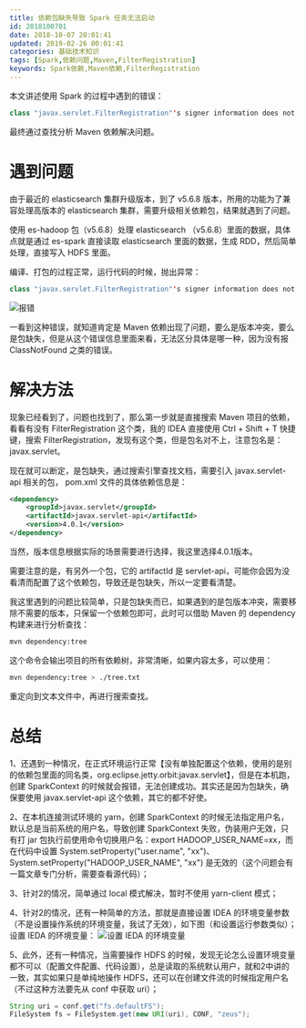 ```yaml
---
title: 依赖包缺失导致 Spark 任务无法启动
id: 2018100701
date: 2018-10-07 20:01:41
updated: 2019-02-26 00:01:41
categories: 基础技术知识
tags: [Spark,依赖问题,Maven,FilterRegistration]
keywords: Spark依赖,Maven依赖,FilterRegistration
---
```



本文讲述使用 Spark 的过程中遇到的错误：

```java
class "javax.servlet.FilterRegistration"'s signer information does not match signer information of other classes in the same package
```

最终通过查找分析 Maven 依赖解决问题。


<!-- more -->


# 遇到问题


由于最近的 elasticsearch 集群升级版本，到了 v5.6.8 版本，所用的功能为了兼容处理高版本的 elasticsearch 集群，需要升级相关依赖包，结果就遇到了问题。

使用 es-hadoop 包（v5.6.8）处理 elasticsearch （v5.6.8）里面的数据，具体点就是通过 es-spark 直接读取 elasticsearch 里面的数据，生成 RDD，然后简单处理，直接写入 HDFS 里面。

编译、打包的过程正常，运行代码的时候，抛出异常：

```java
class "javax.servlet.FilterRegistration"'s signer information does not match signer information of other classes in the same package
```

![报错](https://ws1.sinaimg.cn/large/b7f2e3a3gy1fxyhhwukskj21g20aumyl.jpg "报错")

一看到这种错误，就知道肯定是 Maven 依赖出现了问题，要么是版本冲突，要么是包缺失，但是从这个错误信息里面来看，无法区分具体是哪一种，因为没有报 ClassNotFound 之类的错误。


# 解决方法


现象已经看到了，问题也找到了，那么第一步就是直接搜索 Maven 项目的依赖，看看有没有 FilterRegistration 这个类，我的 IDEA 直接使用 Ctrl + Shift + T 快捷键，搜索 FilterRegistration，发现有这个类，但是包名对不上，注意包名是：javax.servlet。

现在就可以断定，是包缺失，通过搜索引擎查找文档，需要引入 javax.servlet-api 相关的包， pom.xml 文件的具体依赖信息是：

```xml
<dependency>
    <groupId>javax.servlet</groupId>
    <artifactId>javax.servlet-api</artifactId>
    <version>4.0.1</version>
</dependency>
```

当然，版本信息根据实际的场景需要进行选择，我这里选择4.0.1版本。

需要注意的是，有另外一个包，它的 artifactId 是 servlet-api，可能你会因为没看清而配置了这个依赖包，导致还是包缺失，所以一定要看清楚。

我这里遇到的问题比较简单，只是包缺失而已，如果遇到的是包版本冲突，需要移除不需要的版本，只保留一个依赖包即可，此时可以借助 Maven 的 dependency 构建来进行分析查找：

```bash
mvn dependency:tree
```

这个命令会输出项目的所有依赖树，非常清晰，如果内容太多，可以使用：

```bash
mvn dependency:tree > ./tree.txt
```

重定向到文本文件中，再进行搜索查找。


# 总结


1、还遇到一种情况，在正式环境运行正常【没有单独配置这个依赖，使用的是别的依赖包里面的同名类，org.eclipse.jetty.orbit:javax.servlet】，但是在本机跑，创建 SparkContext 的时候就会报错，无法创建成功。其实还是因为包缺失，确保要使用 javax.servlet-api 这个依赖，其它的都不好使。

2、在本机连接测试环境的 yarn，创建 SparkContext 的时候无法指定用户名，默认总是当前系统的用户名，导致创建 SparkContext 失败，伪装用户无效，只有打 jar 包执行前使用命令切换用户名：export HADOOP_USER_NAME=xx，而在代码中设置 System.setProperty("user.name", "xx")、System.setProperty("HADOOP_USER_NAME", "xx") 是无效的（这个问题会有一篇文章专门分析，需要查看源代码）；

3、针对2的情况，简单通过 local 模式解决，暂时不使用 yarn-client 模式；

4、针对2的情况，还有一种简单的方法，那就是直接设置 IDEA 的环境变量参数（不是设置操作系统的环境变量，我试了无效），如下图（和设置运行参数类似）；
设置 IEDA 的环境变量：
![设置 IEDA 的环境变量](https://ws1.sinaimg.cn/large/b7f2e3a3gy1g0j8oe0tm5j20li024q2w.jpg "设置 IEDA 的环境变量")

5、此外，还有一种情况，当需要操作 HDFS 的时候，发现无论怎么设置环境变量都不可以（配置文件配置、代码设置），总是读取的系统默认用户，就和2中讲的一致，其实如果只是单纯地操作 HDFS，还可以在创建文件流的时候指定用户名（不过这种方法要先从 conf 中获取 uri）；

```java
String uri = conf.get("fs.defaultFS");
FileSystem fs = FileSystem.get(new URI(uri), CONF, "zeus");
```

